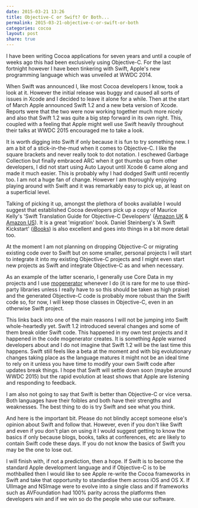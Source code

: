 ```yaml
---
date: 2015-03-21 13:26
title: Objective-C or Swift? Or Both...
permalink: 2015-03-21-objective-c-or-swift-or-both
categories: cocoa
layout: post
share: true
---
```


I have been writing Cocoa applications for seven years and until a couple of weeks ago this had been exclusively using Objective-C. For the last fortnight however I have been tinkering with Swift, Apple's new programming language which was unveiled at WWDC 2014.

When Swift was announced I, like most Cocoa developers I know, took a look at it. However the initial release was buggy and caused all sorts of issues in Xcode and I decided to leave it alone for a while. Then at the start of March Apple announced Swift 1.2 and a new beta version of Xcode. Reports were that the two were now working together much more nicely and also that Swift 1.2 was quite a big step forward in its own right. This, coupled with a feeling that Apple might well use Swift heavily throughout their talks at WWDC 2015 encouraged me to take a look.

It is worth digging into Swift if only because it is fun to try something new. I am a bit of a stick-in-the-mud when it comes to Objective-C. I like the square brackets and never really took to dot notation. I eschewed Garbage Collection but finally embraced ARC when it got thumbs up from other developers, I did not start using Auto Layout until Xcode 6 came along and made it much easier. This is probably why I had dodged Swift until recently too. I am not a huge fan of change. However I am thoroughly enjoying playing around with Swift and it was remarkably easy to pick up, at least on a superficial level.

Talking of picking it up, amongst the plethora of books available I would suggest that established Cocoa developers pick up a copy of Maurice Kelly's 'Swift Translation Guide for Objective-C Developers' ([Amazon UK](http://www.amazon.co.uk/Swift-Translation-Guide-Objective-C-Users/dp/013404469X) & [Amazon US](http://www.amazon.com/Swift-Translation-Guide-Objective-C-Users/dp/013404469X/ref=sr_1_1?ie=UTF8&qid=1426945648&sr=8-1&keywords=Swift+Translation+Guide+for+Objective-C+Developers)). It is a great 'migration' book. Daniel Steinberg's 'A Swift Kickstart' ([iBooks](https://itunes.apple.com/gb/book/a-swift-kickstart/id891801923?mt=11)) is also excellent and goes into things in a bit more detail too.

At the moment I am not planning on dropping Objective-C or migrating existing code over to Swift but on some smaller, personal projects I will start to integrate it into my existing Objective-C projects and I might even start new projects as Swift and integrate Objective-C as and when necessary.

As an example of the latter scenario, I generally use Core Data in my projects and I use [mogenerator](http://rentzsch.github.io/mogenerator/) whenever I do (it is rare for me to use third-party libraries unless I really have to so this should be taken as high praise) and the generated Objective-C code is probably more robust than the Swift code so, for now, I will keep those classes in Objective-C, even in an otherwise Swift project. 

This links back into one of the main reasons I will not be jumping into Swift whole-heartedly yet. Swift 1.2 introduced several changes and some of them break older Swift code. This happened in my own test projects and it happened in the code mogenerator creates. It is something Apple warned developers about and I do not imagine that Swift 1.2 will be the last time this happens. Swift still feels like a beta at the moment and with big evolutionary changes taking place as the language matures it might not be an ideal time to rely on it unless you have time to modify your own Swift code after updates break things. I hope that Swift will settle down soon (maybe around WWDC 2015) but the rapid evolution at least shows that Apple are listening and responding to feedback.

I am also not going to say that Swift is better than Objective-C or vice versa. Both languages have their foibles and both have their strengths and weaknesses. The best thing to do is try Swift and see what you think.

And here is the important bit. Please do not blindly accept someone else's opinion about Swift and follow that. However, even if you don't like Swift and even if you don't plan on using it I would suggest getting to know the basics if only because blogs, books, talks at conferences, etc are likely to contain Swift code these days. If you do not know the basics of Swift you may be the one to lose out.

I will finish with, if not a prediction, then a hope. If Swift is to become the standard Apple development language and if Objective-C is to be mothballed then I would like to see Apple re-write the Cocoa frameworks in Swift and take that opportunity to standardise them across iOS and OS X. If UIImage and NSImage were to evolve into a single class and if frameworks such as AVFoundation had 100% parity across the platforms then developers win and if we win so do the people who use our software.
